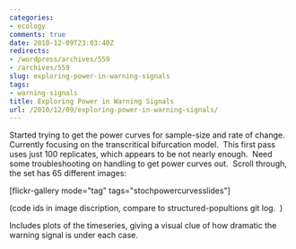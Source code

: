 ```yaml
---
categories:
- ecology
comments: true
date: 2010-12-09T23:03:40Z
redirects:
- /wordpress/archives/559
- /archives/559
slug: exploring-power-in-warning-signals
tags:
- warning-signals
title: Exploring Power in Warning Signals
url: /2010/12/09/exploring-power-in-warning-signals/
---
```


Started trying to get the power curves for sample-size and rate of change.  Currently focusing on the transcritical bifurcation model.  This first pass uses just 100 replicates, which appears to be not nearly enough.  Need some troubleshooting on handling to get power curves out.  Scroll through, the set has 65 different images:

[flickr-gallery mode="tag" tags="stochpowercurvesslides"]

(code ids in image discription, compare to structured-popultions git log.  )

Includes plots of the timeseries, giving a visual clue of how dramatic the warning signal is under each case.
